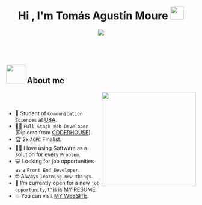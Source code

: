 <h1 align="center"><b>Hi , I'm Tomás Agustín Moure </b><img src="https://media.giphy.com/media/hvRJCLFzcasrR4ia7z/giphy.gif" width="35"></h1>
<p align="center">
  
  <img src="https://readme-typing-svg.herokuapp.com?font=Time+New+Roman&color=cyan&size=25&center=true&vCenter=true&width=600&height=100&lines=Full+Stack+Web+Developer+&hearts;++;Communication+Sciences+Student+at+UBA+&hearts;++;Front-End+Developer,;Computer+Science+Student,;CTF+Newbie,;Active+Learner/Researcher,;Love+to+learn+new+stuffs..<3&pause=1000">
</a>

<br><br>

## <picture><img src = "https://github.com/7oSkaaa/7oSkaaa/blob/main/Images/about_me.gif?raw=true" width = 50px></picture> About me

<picture> <img align="right" src="https://github.com/7oSkaaa/7oSkaaa/blob/main/Images/Right_Side.gif?raw=true" width = 250px></picture>

<br><br>

- :school: Student of `Communication Sciences` at [UBA](https://www.uba.ar/).
- :student: `Full Stack Web Developer` (Diploma from [CODERHOUSE](https://www.coderhouse.com/ar/)).
- :trophy: 2x `ACPC` Finalist.
- :technologist: I love using Software as a solution for every `Problem`.
- :computer: Looking for job opportunities as a `Front End Developer`.
- :nerd_face: Always `learning new things`.
- :thinking: I’m currently open for a new `job opportunity`, this is [MY RESUME](http://lnkiy.in/Ahmed_Hossam_Resume).
- :boom: You can visit [MY WEBSITE](https://cutt.ly/Ahmed_Hossam_Website).
<br>
